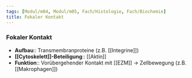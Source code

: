 ```yaml
---
tags: [Modul/m04, Modul/m05, Fach/Histologie, Fach/Biochemie]
title: Fokaler Kontakt
---
```

### Fokaler Kontakt
- **Aufbau**:: Transmembranproteine (z.B. [[Integrine]])
- **[[Cytoskelett]]-Beteiligung**:: [[Aktin]]
- **Funktion**:: Vorübergehender Kontakt mit [[EZM]] → Zellbewegung (z.B. [[Makrophagen]])